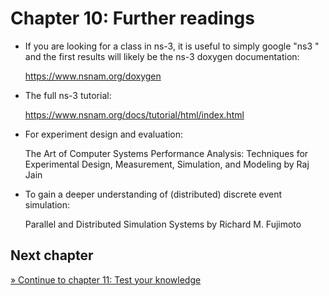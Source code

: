 # Chapter 10: Further readings

- If you are looking for a class in ns-3, it is useful to simply google "ns3 <class name>"
  and the first results will likely be the ns-3 doxygen documentation:
  
  https://www.nsnam.org/doxygen
  
- The full ns-3 tutorial:

  https://www.nsnam.org/docs/tutorial/html/index.html

- For experiment design and evaluation:

  The Art of Computer Systems Performance Analysis: Techniques for Experimental Design, Measurement, Simulation, and Modeling
  by Raj Jain

- To gain a deeper understanding of (distributed) discrete event simulation:

  Parallel and Distributed Simulation Systems
  by Richard M. Fujimoto


## Next chapter

[&#187; Continue to chapter 11: Test your knowledge](11_test_your_knowledge.md)
